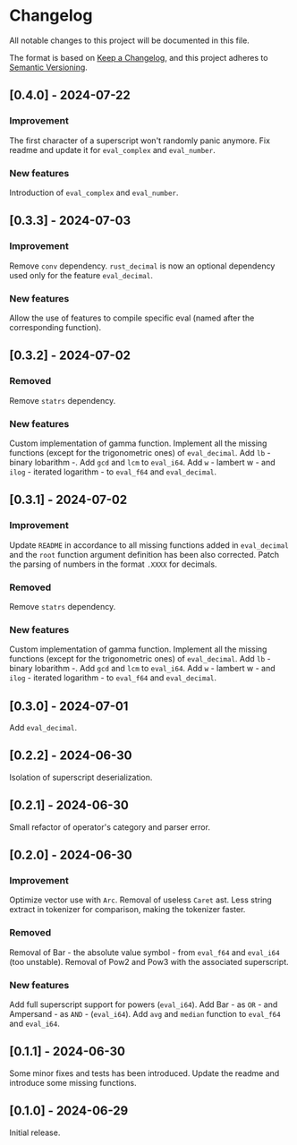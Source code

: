 # Changelog

All notable changes to this project will be documented in this file.

The format is based on [Keep a Changelog](https://keepachangelog.com/en/1.0.0/),
and this project adheres to [Semantic Versioning](https://semver.org/spec/v2.0.0.html).

## [0.4.0] - 2024-07-22

### Improvement

The first character of a superscript won't randomly panic anymore.
Fix readme and update it for `eval_complex` and `eval_number`.

### New features

Introduction of `eval_complex` and `eval_number`.


## [0.3.3] - 2024-07-03

### Improvement

Remove `conv` dependency.
`rust_decimal` is now an optional dependency used only for the feature `eval_decimal`.

### New features

Allow the use of features to compile specific eval (named after the corresponding function).

## [0.3.2] - 2024-07-02

### Removed

Remove `statrs` dependency.

### New features

Custom implementation of gamma function.
Implement all the missing functions (except for the trigonometric ones) of `eval_decimal`.
Add `lb` - binary lobarithm -.
Add `gcd` and `lcm` to `eval_i64`.
Add `w` - lambert w - and `ilog` - iterated logarithm - to `eval_f64` and `eval_decimal`.

## [0.3.1] - 2024-07-02

### Improvement

Update `README` in accordance to all missing functions added in `eval_decimal` and the `root` function argument definition has been also corrected.
Patch the parsing of numbers in the format `.XXXX` for decimals.

### Removed

Remove `statrs` dependency.

### New features

Custom implementation of gamma function.
Implement all the missing functions (except for the trigonometric ones) of `eval_decimal`.
Add `lb` - binary lobarithm -.
Add `gcd` and `lcm` to `eval_i64`.
Add `w` - lambert w - and `ilog` - iterated logarithm - to `eval_f64` and `eval_decimal`.

## [0.3.0] - 2024-07-01

Add `eval_decimal`.

## [0.2.2] - 2024-06-30

Isolation of superscript deserialization.

## [0.2.1] - 2024-06-30

Small refactor of operator's category and parser error.

## [0.2.0] - 2024-06-30

### Improvement

Optimize vector use with `Arc`.
Removal of useless `Caret` ast.
Less string extract in tokenizer for comparison, making the tokenizer faster.

### Removed

Removal of Bar - the absolute value symbol - from `eval_f64` and `eval_i64` (too unstable).
Removal of Pow2 and Pow3 with the associated superscript.

### New features

Add full superscript support for powers (`eval_i64`).
Add Bar - as `OR` - and Ampersand - as `AND` - (`eval_i64`).
Add `avg` and `median` function to `eval_f64` and `eval_i64`.

## [0.1.1] - 2024-06-30

Some minor fixes and tests has been introduced.
Update the readme and introduce some missing functions.

## [0.1.0] - 2024-06-29

Initial release.
